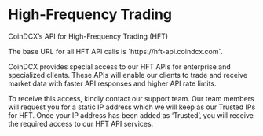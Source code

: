 # High-Frequency Trading
<!---->
<!--<aside class="notice">-->
<!--This error section is stored in a separate file in <code>includes/_errors.md</code>. Slate allows you to optionally separate out your docs into many files...just save them to the <code>includes</code> folder and add them to the top of your <code>index.md</code>'s frontmatter. Files are included in the order listed.-->
<!--</aside>-->

CoinDCX’s API for High-Frequency Trading (HFT)

<aside class="notice">The base URL for all HFT API calls is `https://hft-api.coindcx.com`.</aside>

CoinDCX provides special access to our HFT APIs for enterprise and specialized clients. These APIs will enable our clients to trade and receive market data with faster API responses and higher API rate limits.

To receive this access, kindly contact our support team. Our team members will request you for a static IP address which we will keep as our Trusted IPs for HFT. Once your IP address has been added as ‘Trusted’, you will receive the required access to our HFT API services.
